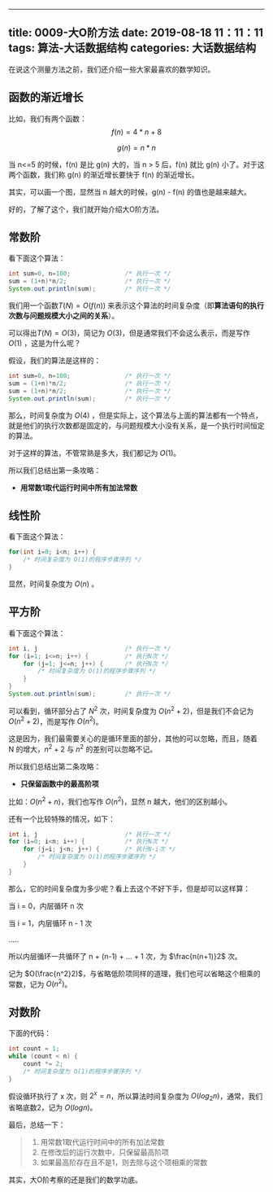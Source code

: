 
---
title: 0009-大O阶方法
date: 2019-08-18 11：11：11
tags: 算法-大话数据结构
categories: 大话数据结构
---

在说这个测量方法之前，我们还介绍一些大家最喜欢的数学知识。



## 函数的渐近增长

比如，我们有两个函数：
$$
f(n) = 4*n + 8
$$

$$
g(n) = n*n
$$

当 n<=5 的时候，f(n) 是比 g(n) 大的，当 n > 5 后，f(n) 就比 g(n) 小了。对于这两个函数，我们称 g(n) 的渐近增长要快于 f(n) 的渐近增长。

其实，可以画一个图，显然当 n 越大的时候，g(n)  - f(n) 的值也是越来越大。



好的，了解了这个，我们就开始介绍大O阶方法。



## 常数阶

看下面这个算法：

```java
int sum=0, n=100;				/* 执行一次 */
sum = (1+n)*n/2;				/* 执行一次 */
System.out.println(sum);		/* 执行一次 */
```

我们用一个函数$T(N) =  O(f(n))$ 来表示这个算法的时间复杂度（即**算法语句的执行次数与问题规模大小之间的关系**）。

可以得出$T(N) = O(3)$，简记为 $O(3)$，但是通常我们不会这么表示，而是写作 $O(1)$ ，这是为什么呢？

假设，我们的算法是这样的：

```java
int sum=0, n=100;				/* 执行一次 */
sum = (1+n)*n/2;				/* 执行一次 */
sum = (1+n)*n/2;				/* 执行一次 */
System.out.println(sum);		/* 执行一次 */
```

那么，时间复杂度为 $O(4)$ ，但是实际上，这个算法与上面的算法都有一个特点，就是他们的执行次数都是固定的，与问题规模大小没有关系，是一个执行时间恒定的算法。

对于这样的算法，不管常熟是多大，我们都记为 $O(1)$。



所以我们总结出第一条攻略：

- **用常数1取代运行时间中所有加法常数**



## 线性阶

看下面这个算法：

```java
for(int i=0; i<n; i++) {
    /* 时间复杂度为 O(1)的程序步骤序列 */
}
```

显然，时间复杂度为 $O(n)$ 。



## 平方阶

看下面这个算法：

```java
int i, j						/* 执行一次 */
for (i=1; i<=n; i++) {			/* 执行N次 */
    for (j=1; j<=n; j++) {		/* 执行N次 */
        /* 时间复杂度为 O(1)的程序步骤序列 */
    }
}
System.out.println(sum);		/* 执行一次 */
```

可以看到，循环部分占了 $N^2$  次，时间复杂度为 $O(n^2+2)$，但是我们不会记为  $O(n^2+2)$，而是写作  $O(n^2)$。

这是因为，我们最需要关心的是循环里面的部分，其他的可以忽略，而且，随着 N 的增大，$n^2+2$ 与 $n^2$ 的差别可以忽略不记。

所以我们总结出第二条攻略：

- **只保留函数中的最高阶项**

比如：$O(n^2 +n)$，我们也写作 $O(n^2)$，显然 n 越大，他们的区别越小。



还有一个比较特殊的情况，如下：

```java
int i, j						/* 执行一次 */
for (i=0; i<n; i++) {			/* 执行N次 */
    for (j=i; j<n; j++) {		/* 执行N-i次 */
        /* 时间复杂度为 O(1)的程序步骤序列 */
    }
}
```

那么，它的时间复杂度为多少呢？看上去这个不好下手，但是却可以这样算：

当 i = 0，内层循环 n 次

当 i = 1，内层循环 n - 1 次

.....

所以内层循环一共循环了 n + (n-1) + ... + 1 次，为 $\frac{n(n+1)}2$ 次。

记为 $O(\frac{n^2}2)$，与省略低阶项同样的道理，我们也可以省略这个相乘的常数，记为 $O(n^2)$。



## 对数阶

下面的代码：

```java
int count = 1;
while (count < n) {
    count *= 2;
    /* 时间复杂度为 O(1)的程序步骤序列 */
}
```

假设循环执行了 x 次，则 $2^x = n$，所以算法时间复杂度为 $O(log_2n)$，通常，我们省略底数2，记为  $O(logn)$。



最后，总结一下：

> 1. 用常数1取代运行时间中的所有加法常数
> 2. 在修改后的运行次数中，只保留最高阶项
> 3. 如果最高阶存在且不是1，则去除与这个项相乘的常数

其实，大O阶考察的还是我们的数学功底。



